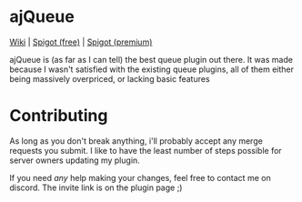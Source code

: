 # ajQueue

[Wiki](https://wiki.ajg0702.us/ajqueue/) |
[Spigot (free)](https://www.spigotmc.org/resources/ajqueue.78266/) |
[Spigot (premium)](https://www.spigotmc.org/resources/ajqueueplus.79123/)

ajQueue is (as far as I can tell) the best queue plugin out there.
It was made because I wasn't satisfied with the existing queue plugins, all of them either being massively overpriced,
or lacking basic features

# Contributing
As long as you don't break anything, i'll probably accept any merge requests you submit.
I like to have the least number of steps possible for server owners updating my plugin.

If you need *any* help making your changes, feel free to contact me on discord. The invite link is on the plugin page ;)
